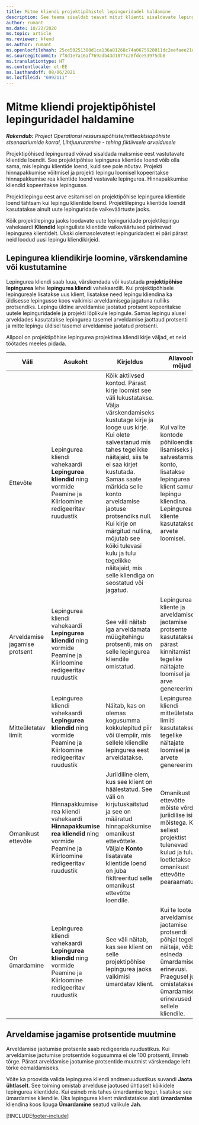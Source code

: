 ```yaml
---
title: Mitme kliendi projektipõhistel lepinguridadel haldamine
description: See teema sisaldab teavet mitut klienti sisaldavate lepinguridade ja lepingutega töötamise kohta.
author: rumant
ms.date: 10/22/2020
ms.topic: article
ms.reviewer: kfend
ms.author: rumant
ms.openlocfilehash: 25ce50251380d1ca136a81268c74a0675928011dc2eefaee21df83cdd62845a9
ms.sourcegitcommit: 7f8d1e7a16af769adb43d1877c28fdce53975db8
ms.translationtype: HT
ms.contentlocale: et-EE
ms.lasthandoff: 08/06/2021
ms.locfileid: "6992111"
---
```

# <a name="manage-multiple-customers-on-project-based-contract-lines"></a>Mitme kliendi projektipõhistel lepinguridadel haldamine

_**Rakendub:** Project Operationsi ressurssipõhiste/mitteaktsiapõhiste stsenaariumide korral,  Lihtjuurutamine - tehing fiktiivsele arveldusele_

Projektipõhised lepinguread võivad sisaldada maksmise eest vastutavate klientide loendit. See projektipõhise lepingurea klientide loend võib olla sama, mis lepingu klientide loend, kuid see pole nõutav. Projekti hinnapakkumise võitmisel ja projekti lepingu loomisel kopeeritakse hinnapakkumise rea klientide loend vastavale lepingurea. Hinnapakkumise kliendid kopeeritakse lepingusse.

Projektilepingu eest arve esitamisel on projektipõhise lepingurea klientide loend tähtsam kui lepingu klientide loend. Projektilepingu klientide loendit kasutatakse ainult uute lepinguridade vaikeväärtuste jaoks.

Kõik projektilepingu jaoks loodavate uute lepinguridade projektilepingu vahekaardi **Kliendid** lepinguliste klientide vaikeväärtused pärinevad lepingurea klientidelt. Ükski olemasolevatest lepinguridadest ei päri pärast neid loodud uusi lepingu kliendikirjeid.

## <a name="create-update-or-delete-a-contract-line-customer-record"></a>Lepingurea kliendikirje loomine, värskendamine või kustutamine

Lepingurea kliendi saab luua, värskendada või kustutada **projektipõhise lepingurea** lehe **lepingurea kliendi** vahekaardilt. Kui projektipõhisele lepingureale lisatakse uus klient, lisatakse need lepingu kliendina ka üldisesse lepingusse koos vaikimisi arveldamisega jagatuna nulliks protsendiks. Lepingu üldine arveldamise jaotatud protsent kopeeritakse uutele lepinguridadele ja projekti lõplikule lepingule. Samas lepingu alusel arveldades kasutatakse lepingurea tasemel arveldamise jaottaud protsenti ja mitte lepingu üldisel tasemel arveldamise jaotatud protsenti. 

Allpool on projektipõhise lepingurea projektirea kliendi kirje väljad, et neid töötades meeles pidada.

| Väli | Asukoht | Kirjeldus | Allavoolu mõjud |
| --- | --- | --- | --- |
| Ettevõte | Lepingurea kliendi vahekaardi **Lepingurea kliendid** ning vormide Peamine ja Kiirloomine redigeeritav ruudustik | Kõik aktiivsed kontod. Pärast kirje loomist see väli lukustatakse. Välja värskendamiseks kustutage kirje ja looge uus kirje. Kui olete salvestanud mis tahes tegelikke näitajaid, siis te ei saa kirjet kustutada. Samas saate märkida selle konto arveldamise jaotuse protsendiks null. Kui kirje on märgitud nullina, mõjutab see kõiki tulevasi kulu ja tulu tegelikke näitajaid, mis selle kliendiga on seostatud või jagatud. | Kui valite kontode põhiloendist lisamiseks ja salvestamiseks konto, lisatakse lepingurea klient samuti lepingu kliendina. Lepingurea kliente kasutatakse arvete loomisel. |
| Arveldamise jagamise protsent | Lepingurea kliendi vahekaardi **Lepingurea kliendid** ning vormide Peamine ja Kiirloomine redigeeritav ruudustik | See väli näitab iga arveldamata müügitehingu protsenti, mis on selle lepingurea kliendile omistatud. | Lepingurea kliente ja arveldamise jaotamise protsente kasutatakse pärast kinnitamist tegelike näitajate loomisel ja arve genereerimisel. |
| Mitteületatav limiit | Lepingurea kliendi vahekaardi **Lepingurea kliendid** ning vormide Peamine ja Kiirloomine redigeeritav ruudustik | Näitab, kas on olemas kogusumma kokkulepitud piir või ülempiir, mis sellele kliendile lepingurea eest arveldatakse. | Lepingurea kliendi mitteületatavat limiiti kasutatakse tegelike näitajate loomisel ja arvete genereerimisel. |
| Omanikust ettevõte | Hinnapakkumise rea kliendi vahekaardi **Hinnapakkumise rea kliendid** ning vormide Peamine ja Kiirloomine redigeeritav ruudustik | Juriidiline olem, kus see klient on häälestatud. See väli on kirjutuskaitstud ja see on määratud hinnapakkumise omanikust ettevõttele. Väljale **Konto** lisatavate klientide loend on juba fikltreeritud selle omanikust ettevõtte loendile. | Omanikust ettevõtte mõiste võrdub juriidilise isiku mõistega. Kõik sellest projektist tulenevad kulud ja tulud loetletakse omanikust ettevõtte pearaamatus. |
| On ümardamine | Lepingurea kliendi vahekaardi **Lepingurea kliendid** ning vormide Peamine ja Kiirloomine redigeeritav ruudustik | See väli näitab, kas see klient on selle projektipõhise lepingurea jaoks vaikimisi ümardatav klient. | Kui te loote arveldamise jaotamise protsendi põhjal tegeliku näitaja, võib esineda ümardamise erinevusi. Praegusel juhul omistatakse ümardamise erinevused sellele kliendile. |

## <a name="edit-billing-split-percentages"></a>Arveldamise jagamise protsentide muutmine

Arveldamise jaotumise protsente saab redigeerida ruudustikus. Kui arveldamise jaotumise protsentide kogusumma ei ole 100 protsenti, ilmneb tõrge. Pärast arveldamise jaotumise protsentide muutmist värskendage leht tõrke eemaldamiseks.

Võite ka proovida valida lepingurea kliendi andmeruudustikus suvandi **Jaota ühtlaselt**. See toiming omistab arvelduse jaotused ühtlaselt kõikidele lepingurea klientidele. Kui esineb mis tahes ümardamise tegur, lisatakse see ümardamise kliendile. Üks lepingurea klient märdistatakse alati **ümardamise** kliendina koos lipuga **Ümardamine** seatud valikule **Jah**.


[!INCLUDE[footer-include](../includes/footer-banner.md)]